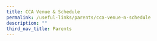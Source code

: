 ```yaml
---
title: CCA Venue & Schedule
permalink: /useful-links/parents/cca-venue-n-schedule
description: ""
third_nav_title: Parents
---
```

